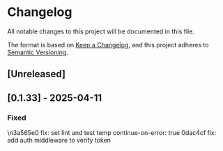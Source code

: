 # Changelog

All notable changes to this project will be documented in this file.

The format is based on [Keep a Changelog](https://keepachangelog.com/en/1.0.0/),
and this project adheres to [Semantic Versioning](https://semver.org/spec/v2.0.0.html).

## [Unreleased]

## [0.1.33] - 2025-04-11


### Fixed
\n3a565e0 fix: set lint and test temp continue-on-error: true
0dac4cf fix: add auth middleware to verify token

